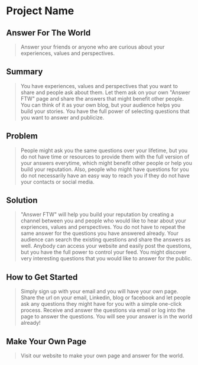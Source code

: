 # Project Name #

<!-- 
> This material was originally posted [here](http://www.quora.com/What-is-Amazons-approach-to-product-development-and-product-management). It is reproduced here for posterities sake.

There is an approach called "working backwards" that is widely used at Amazon. They work backwards from the customer, rather than starting with an idea for a product and trying to bolt customers onto it. While working backwards can be applied to any specific product decision, using this approach is especially important when developing new products or features.

For new initiatives a product manager typically starts by writing an internal press release announcing the finished product. The target audience for the press release is the new/updated product's customers, which can be retail customers or internal users of a tool or technology. Internal press releases are centered around the customer problem, how current solutions (internal or external) fail, and how the new product will blow away existing solutions.

If the benefits listed don't sound very interesting or exciting to customers, then perhaps they're not (and shouldn't be built). Instead, the product manager should keep iterating on the press release until they've come up with benefits that actually sound like benefits. Iterating on a press release is a lot less expensive than iterating on the product itself (and quicker!).

If the press release is more than a page and a half, it is probably too long. Keep it simple. 3-4 sentences for most paragraphs. Cut out the fat. Don't make it into a spec. You can accompany the press release with a FAQ that answers all of the other business or execution questions so the press release can stay focused on what the customer gets. My rule of thumb is that if the press release is hard to write, then the product is probably going to suck. Keep working at it until the outline for each paragraph flows. 

Oh, and I also like to write press-releases in what I call "Oprah-speak" for mainstream consumer products. Imagine you're sitting on Oprah's couch and have just explained the product to her, and then you listen as she explains it to her audience. That's "Oprah-speak", not "Geek-speak".

Once the project moves into development, the press release can be used as a touchstone; a guiding light. The product team can ask themselves, "Are we building what is in the press release?" If they find they're spending time building things that aren't in the press release (overbuilding), they need to ask themselves why. This keeps product development focused on achieving the customer benefits and not building extraneous stuff that takes longer to build, takes resources to maintain, and doesn't provide real customer benefit (at least not enough to warrant inclusion in the press release).
 -->
 
## Answer For The World ##
  > Answer your friends or anyone who are curious about your experiences, values and perspectives. 

## Summary ##
  > You have experiences, values and perspectives that you want to share and people ask about them. Let them ask on your own "Answer FTW" page and share the answers that might benefit other people. You can think of it as your own blog, but your audience helps you build your stories. You have the full power of selecting questions that you want to answer and publicize. 

## Problem ##
  > People might ask you the same questions over your lifetime, but you do not have time or resources to provide them with the full version of your answers everytime, which might benefit other people or help you build your reputation. Also, people who might have questions for you do not necessarily have an easy way to reach you if they do not have your contacts or social media.   

## Solution ##
  > "Answer FTW" will help you build your reputation by creating a channel between you and people who would like to hear about your expriences, values and perspectives. You do not have to repeat the same answer for the questions you have answered already. Your audience can search the existing questions and share the answers as well. Anybody can access your website and easily post the questions, but you have the full power to control your feed. You might discover very interesting questions that you would like to answer for the public. 
<!-- 
## Quote from You ##
  > A quote from a spokesperson in your company.
 -->
## How to Get Started ##
  > Simply sign up with your email and you will have your own page. Share the url on your email, Linkedin, blog or facebook and let people ask any questions they might have for you with a simple one-click process. Receive and answer the questions via email or log into the page to answer the questions. You will see your answer is in the world already!

<!-- ## Customer Quote ##
  > Provide a quote from a hypothetical customer that describes how they experienced the benefit.
 -->
## Make Your Own Page ##
  > Visit our website to make your own page and answer for the world.